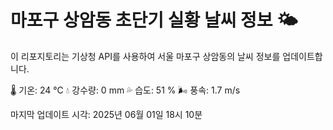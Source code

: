 
# 마포구 상암동 초단기 실황 날씨 정보 🌤️

이 리포지토리는 기상청 API를 사용하여 서울 마포구 상암동의 날씨 정보를 업데이트합니다. 

🌡️ 기온: 24 ℃
💧 강수량: 0 mm
💦 습도: 51 %
🌬️ 풍속: 1.7 m/s

마지막 업데이트 시각: 2025년 06월 01일 18시 10분    

